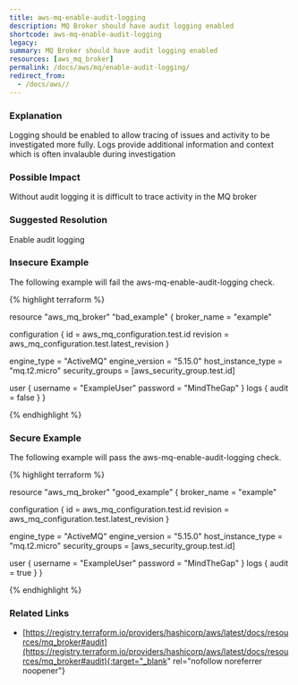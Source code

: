 ```yaml
---
title: aws-mq-enable-audit-logging
description: MQ Broker should have audit logging enabled
shortcode: aws-mq-enable-audit-logging
legacy: 
summary: MQ Broker should have audit logging enabled 
resources: [aws_mq_broker] 
permalink: /docs/aws/mq/enable-audit-logging/
redirect_from: 
  - /docs/aws//
---
```


### Explanation

Logging should be enabled to allow tracing of issues and activity to be investigated more fully. Logs provide additional information and context which is often invalauble during investigation

### Possible Impact
Without audit logging it is difficult to trace activity in the MQ broker

### Suggested Resolution
Enable audit logging


### Insecure Example

The following example will fail the aws-mq-enable-audit-logging check.

{% highlight terraform %}

resource "aws_mq_broker" "bad_example" {
  broker_name = "example"

  configuration {
    id       = aws_mq_configuration.test.id
    revision = aws_mq_configuration.test.latest_revision
  }

  engine_type        = "ActiveMQ"
  engine_version     = "5.15.0"
  host_instance_type = "mq.t2.micro"
  security_groups    = [aws_security_group.test.id]

  user {
    username = "ExampleUser"
    password = "MindTheGap"
  }
  logs {
    audit = false
  }
}

{% endhighlight %}



### Secure Example

The following example will pass the aws-mq-enable-audit-logging check.

{% highlight terraform %}

resource "aws_mq_broker" "good_example" {
  broker_name = "example"

  configuration {
    id       = aws_mq_configuration.test.id
    revision = aws_mq_configuration.test.latest_revision
  }

  engine_type        = "ActiveMQ"
  engine_version     = "5.15.0"
  host_instance_type = "mq.t2.micro"
  security_groups    = [aws_security_group.test.id]

  user {
    username = "ExampleUser"
    password = "MindTheGap"
  }
  logs {
    audit = true
  }
}

{% endhighlight %}



### Related Links


- [https://registry.terraform.io/providers/hashicorp/aws/latest/docs/resources/mq_broker#audit](https://registry.terraform.io/providers/hashicorp/aws/latest/docs/resources/mq_broker#audit){:target="_blank" rel="nofollow noreferrer noopener"}


